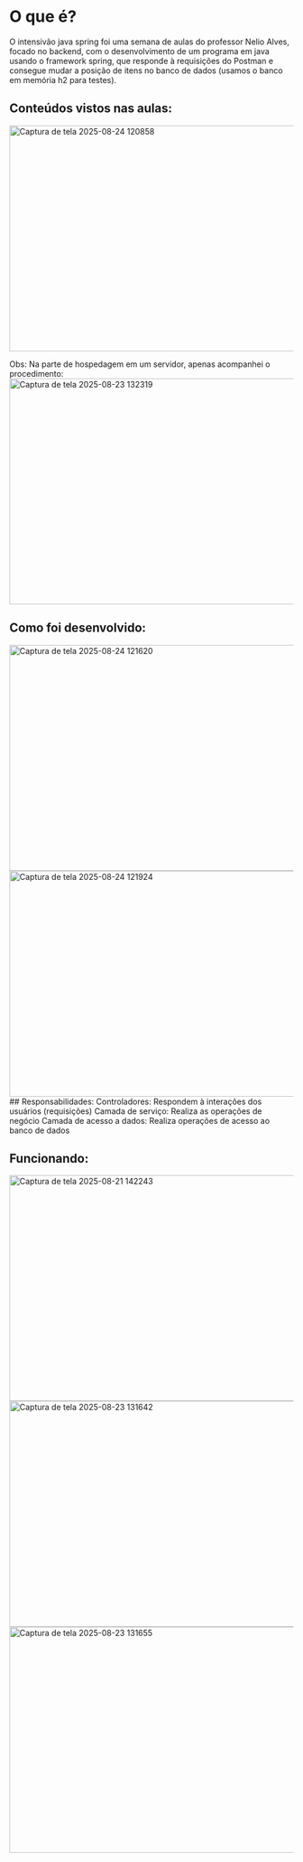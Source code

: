 # O que é?

O intensivão java spring foi uma semana de aulas do professor Nelio Alves, focado no backend, 
com o desenvolvimento de um programa em java usando o framework spring, que responde à requisições do Postman 
e consegue mudar a posição de itens no banco de dados (usamos o banco em memória h2 para testes). 

## Conteúdos vistos nas aulas:

<img width="600" height="400" alt="Captura de tela 2025-08-24 120858" src="https://github.com/user-attachments/assets/ec42205f-4d72-4792-b4ae-8aa7e9cdce21" />

Obs: Na parte de hospedagem em um servidor, apenas acompanhei o procedimento:
<img width="600" height="400" alt="Captura de tela 2025-08-23 132319" src="https://github.com/user-attachments/assets/c45c53bd-27aa-4560-b98b-0091d0f117d6" />

## Como foi desenvolvido:

<img width="600" height="400" alt="Captura de tela 2025-08-24 121620" src="https://github.com/user-attachments/assets/b287e654-2803-4bd3-ba76-0122c51e2ecf" />
<img width="600" height="400" alt="Captura de tela 2025-08-24 121924" src="https://github.com/user-attachments/assets/6ab79c0a-9e70-4111-97d6-8e469f06d0a7" />
## Responsabilidades:
  Controladores: Respondem à interações dos usuários (requisições)
  Camada de serviço: Realiza as operações de negócio
  Camada de acesso a dados: Realiza operações de acesso ao banco de dados

## Funcionando:

<img width="600" height="400" alt="Captura de tela 2025-08-21 142243" src="https://github.com/user-attachments/assets/dccbdc9f-1641-4e39-8288-fd109746a923" />
<img width="600" height="400" alt="Captura de tela 2025-08-23 131642" src="https://github.com/user-attachments/assets/951ff04c-152b-480e-8057-c7108d317dda" />
<img width="600" height="400" alt="Captura de tela 2025-08-23 131655" src="https://github.com/user-attachments/assets/0c5b96a8-7570-4740-abfb-799a30d8d31d" />

